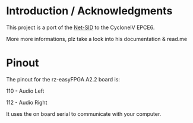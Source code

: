 # Introduction / Acknowledgments

This project is a port of the [Net-SID](https://github.com/benbaker76/NetSID) to the CycloneIV EPCE6.

More more informations, plz take a look into his documentation & read.me

# Pinout

The pinout for the rz-easyFPGA A2.2 board is:

110 - Audio Left

112 - Audio Right

It uses the on board serial to communicate with your computer.

